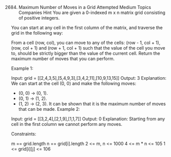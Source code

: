 2684. Maximum Number of Moves in a Grid
Attempted
Medium
Topics
Companies
Hint
You are given a 0-indexed m x n matrix grid consisting of positive integers.

You can start at any cell in the first column of the matrix, and traverse the grid in the following way:

From a cell (row, col), you can move to any of the cells: (row - 1, col + 1), (row, col + 1) and (row + 1, col + 1) such that the value of the cell you move to, should be strictly bigger than the value of the current cell.
Return the maximum number of moves that you can perform.

 

Example 1:


Input: grid = [[2,4,3,5],[5,4,9,3],[3,4,2,11],[10,9,13,15]]
Output: 3
Explanation: We can start at the cell (0, 0) and make the following moves:
- (0, 0) -> (0, 1).
- (0, 1) -> (1, 2).
- (1, 2) -> (2, 3).
It can be shown that it is the maximum number of moves that can be made.
Example 2:


Input: grid = [[3,2,4],[2,1,9],[1,1,7]]
Output: 0
Explanation: Starting from any cell in the first column we cannot perform any moves.
 

Constraints:

m == grid.length
n == grid[i].length
2 <= m, n <= 1000
4 <= m * n <= 105
1 <= grid[i][j] <= 106